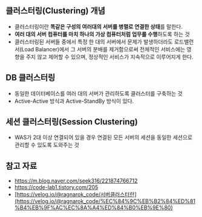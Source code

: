## 클러스터링(Clustering) 개념

- 클러스터링이란 **똑같은 구성의 여러대의 서버를 병렬로 연결한 상태**를 말한다.
- **여러 대의 서버 컴퓨터를 마치 하나의 가상 컴퓨터처럼 업무를 수행**하도록 하는 것
- 클러스터링된 서버들 중에서 특정 한 대의 서버에서 문제가 발생하더라도 로드밸런서(Load Balancer)에서 그 서버의 분배를 제거함으로써 전체적인 서비스에는 영향을 주지 않고 제어할 수 있으며, 정상적인 서비스가 지속적으로 이루어지게 한다.

## DB 클러스터링

- 동일한 데이터베이스를 여러 대의 서버가 관리하도록 클러스터를 구축하는 것
- Active-Active 방식과 Active-StandBy 방식이 있다.

## 세션 클러스터링(Session Clustering)

- WAS가 2대 이상 연결되어 있을 경우 연결된 모든 서버의 세션을 동일한 세션으로 관리할 수 있도록 도와주는 것

## 참고 자료

- https://m.blog.naver.com/seek316/221874766712
- https://code-lab1.tistory.com/205
- [https://velog.io/@ragnarok_code/서버클러스터란](https://velog.io/@ragnarok_code/%EC%84%9C%EB%B2%84%ED%81%B4%EB%9F%AC%EC%8A%A4%ED%84%B0%EB%9E%80)